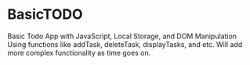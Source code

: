 # BasicTODO
Basic Todo App with JavaScript, Local Storage, and DOM Manipulation
Using functions like addTask, deleteTask, displayTasks, and etc.
Will add more complex functionality as time goes on.
